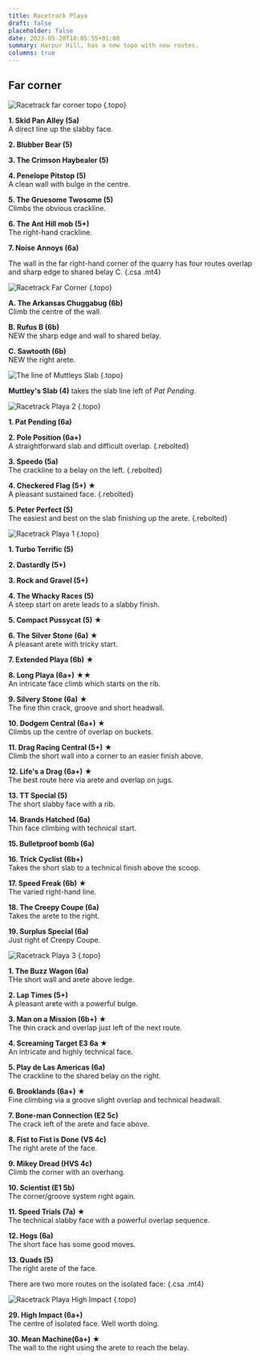 ```yaml
---
title: Racetrack Playa
draft: false
placeholder: false
date: 2023-05-20T10:05:55+01:00
summary: Harpur Hill, has a new topo with new routes.
columns: true
---
```



## Far corner

![Racetrack far corner topo](/img/peak/buxton/hh-racetrack-far-corner.jpg)
{.topo}

**1. Skid Pan Alley (5a)**  
A direct line up the slabby face.

**2. Blubber Bear (5)**

**3. The Crimson Haybealer (5)**

**4. Penelope Pitstop (5)**  
A clean wall with bulge in the centre.

**5. The Gruesome Twosome (5)**  
Climbs the obvious crackline.

**6. The Ant Hill mob (5+)**  
The right-hand crackline.

**7. Noise Annoys (6a)**

The wall in the far right-hand corner of the quarry has four routes overlap and sharp edge to shared belay C.
{.csa .mt4}

![Racetrack Far Corner](/img/peak/buxton/racetrack-far-corner.jpg)
{.topo}

**A. The Arkansas Chuggabug (6b)**  
Climb the centre of the wall.

**B. Rufus B (6b)**  
NEW the sharp edge and wall to shared belay.

**C. Sawtooth (6b)**  
NEW the right arete.

![The line of Muttleys Slab](/img/peak/buxton/hh-racetrack-muttleys-slab.jpg)
{.topo}

**Muttley's Slab (4)** takes the slab line left of *Pat Pending*.


![Racetrack Playa 2](/img/peak/buxton/hh-racetrack-2.jpg)
{.topo}

**1. Pat Pending (6a)** 

**2. Pole Position (6a+)**  
A straightforward slab and difficult overlap. 
{.rebolted}

**3. Speedo (5a)**  
The crackline to a belay on the left. 
{.rebolted}

**4. Checkered Flag (5+)** ★  
A pleasant sustained face.
{.rebolted}

**5. Peter Perfect (5)**  
The easiest and best on the slab finishing up the arete.
{.rebolted}

![Racetrack Playa 1](/img/peak/buxton/hh-racetrack-1.jpg)
{.topo}

**1. Turbo Terrific (5)** 

**2. Dastardly (5+)**

**3. Rock and Gravel (5+)**

**4. The Whacky Races (5)**  
A steep start on arete leads to a slabby finish.

**5. Compact Pussycat (5)** ★

**6. The Silver Stone (6a)** ★  
A pleasant arete with tricky start.

**7. Extended Playa (6b)** ★

**8. Long Playa (6a+)** ★★  
An intricate face climb which starts on the rib.

**9. Silvery Stone (6a)** ★  
The fine thin crack, groove and short headwall.

**10. Dodgem Central (6a+)** ★  
Climbs up the centre of overlap on buckets.

**11. Drag Racing Central (5+)** ★  
Climb the short wall into a corner to an easier finish above.

**12. Life's a Drag (6a+)** ★  
The best route here via arete and overlap on jugs.

**13. TT Special (5)**  
The short slabby face with a rib.

**14. Brands Hatched (6a)**  
Thin face climbing with technical start.

**15. Bulletproof bomb (6a)**

**16. Trick Cyclist (6b+)**  
Takes the short slab to a technical finish above the scoop.

**17. Speed Freak (6b)** ★  
The varied right-hand line.

**18. The Creepy Coupe (6a)**  
Takes the arete to the right.

**19. Surplus Special (6a)**  
Just right of Creepy Coupe.

![Racetrack Playa 3](/img/peak/buxton/hh-racetrack-3.jpg)
{.topo}

**1. The Buzz Wagon (6a)**  
THe short wall and arete above ledge.

**2. Lap Times (5+)**  
A pleasant arete with a powerful bulge.

**3. Man on a Mission (6b+)** &starf;  
The thin crack and overlap just left of the next route.

**4. Screaming Target E3 6a** ★  
An intricate and highly technical face.

**5. Play de Las Americas (6a)**  
The crackline to the shared belay on the right.

**6. Brooklands (6a+)** ★  
Fine climbing via a groove slight overlap and technical headwall.

**7. Bone-man Connection (E2 5c)**  
The crack left of the arete and face above.

**8. Fist to Fist is Done (VS 4c)**  
The right arete of the face.

**9. Mikey Dread (HVS 4c)**  
Climb the corner with an overhang.

**10. Scientist (E1 5b)**  
The corner/groove system right again.

**11. Speed Trials (7a)** ★  
The technical slabby face with a powerful overlap sequence.

**12. Hogs (6a)**  
The short face has some good moves.

**13. Quads (5)**  
The right arete of the face.

There are two more routes on the isolated face:
{.csa .mt4}

![Racetrack Playa High Impact](/img/peak/buxton/hh-high-impact.jpg)
{.topo}

**29. High Impact (6a+)**  
The centre of isolated face. Well worth doing.

**30. Mean Machine(6a+)** ★  
The wall to the right using the arete to reach the belay.